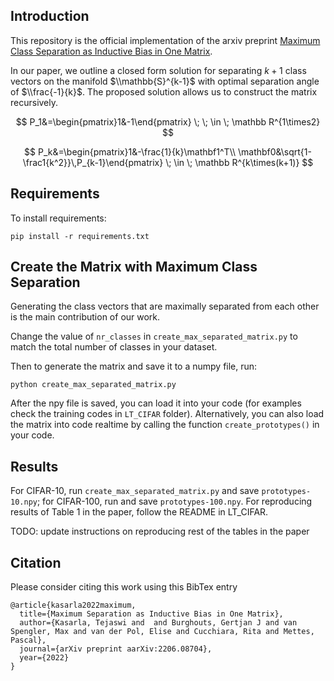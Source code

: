 ## Introduction

This repository is the official implementation of the  arxiv preprint [Maximum Class Separation as Inductive Bias in One Matrix](https://arxiv.org/abs/2206.08704).

In our paper, we outline a closed form solution for separating $k+1$ class vectors on the manifold $\\mathbb{S}^{k-1}$ with optimal separation angle of $\\frac{-1}{k}$. The proposed solution allows us to construct the matrix recursively.

$$
P_1&=\begin{pmatrix}1&-1\end{pmatrix} \; \; \in \; \mathbb R^{1\times2}
$$

$$
P_k&=\begin{pmatrix}1&-\frac{1}{k}\mathbf1^T\\ \mathbf0&\sqrt{1-\frac1{k^2}}\,P_{k-1}\end{pmatrix} \; \in \; \mathbb R^{k\times(k+1)}
$$



## Requirements

To install requirements:

```setup
pip install -r requirements.txt
```

## Create the Matrix with Maximum Class Separation

Generating the class vectors that are maximally separated from each other is the main contribution of our work.

Change the value of `nr_classes` in `create_max_separated_matrix.py` to match the total number of classes in your dataset.

Then to generate the matrix and save it to a numpy file, run:

```run
python create_max_separated_matrix.py
```

After the npy file is saved, you can load it into your code (for examples check the training codes in `LT_CIFAR` folder). Alternatively, you can also load the matrix into code realtime by calling the function `create_prototypes()` in your code.


## Results

For CIFAR-10, run `create_max_separated_matrix.py` and save `prototypes-10.npy`; for CIFAR-100, run and save `prototypes-100.npy`. For reproducing results of Table 1 in the paper, follow the README in LT_CIFAR.


TODO: update instructions on reproducing rest of the tables in the paper

## Citation

Please consider citing this work using this BibTex entry
```
@article{kasarla2022maximum,
  title={Maximum Separation as Inductive Bias in One Matrix},
  author={Kasarla, Tejaswi and  and Burghouts, Gertjan J and van Spengler, Max and van der Pol, Elise and Cucchiara, Rita and Mettes, Pascal},
  journal={arXiv preprint aarXiv:2206.08704},
  year={2022}
}
```
